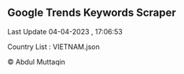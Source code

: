

## Google Trends Keywords Scraper 
 
Last Update 04-04-2023 , 17:06:53

Country List :
VIETNAM.json



© Abdul Muttaqin 
